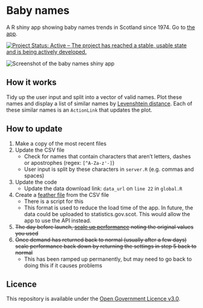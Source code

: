Baby names
================

A R shiny app showing baby names trends in Scotland since 1974. Go to
[the app](https://scotland.shinyapps.io/nrs-baby-names/).

[![Project Status: Active – The project has reached a stable, usable
state and is being actively
developed.](https://www.repostatus.org/badges/latest/active.svg)](https://www.repostatus.org/#active)

![Screenshot of the baby names shiny
app](https://github.com/DataScienceScotland/baby_names/blob/master/Screenshot.png)

## How it works

Tidy up the user input and split into a vector of valid names. Plot
these names and display a list of similar names by [Levenshtein
distance](https://en.wikipedia.org/wiki/Levenshtein_distance). Each of
these similar names is an `ActionLink` that updates the plot.

## How to update

1.  Make a copy of the most recent files
2.  Update the CSV file
      - Check for names that contain characters that aren’t letters,
        dashes or apostrophes (regex: `[^A-Za-z'-]`)
      - User input is split by these characters in `server.R`
        (e.g. commas and spaces)
3.  Update the code
      - Update the data download link: `data_url` on `line 22` in `global.R` 
4.  Create a [feather
    file](https://blog.rstudio.com/2016/03/29/feather/) from the CSV
    file
      - There is a script for this
      - This format is used to reduce the load time of the app. In
        future, the data could be uploaded to statistics.gov.scot. This
        would allow the app to use the API instead.
5. ~~The day before launch, [scale up performance](https://www.rstudio.com/products/shinyapps/shinyapps-io-performance-tuning/) noting the original values you used~~
6. ~~Once demand has returned back to normal (usually after a few days) scale performance back down by returning the settings in step 5 back to normal~~
      - This has been ramped up permanently, but may need to go back to doing this if it causes problems

## Licence

This repository is available under the [Open Government Licence
v3.0](https://www.nationalarchives.gov.uk/doc/open-government-licence/version/3/).
